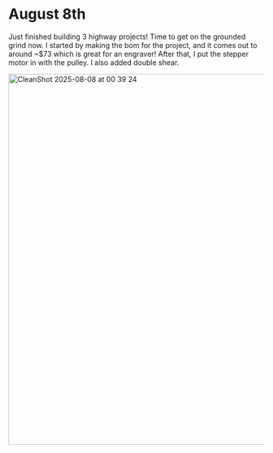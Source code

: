 <h1>August 8th</h1>

Just finished building 3 highway projects! Time to get on the grounded grind now. I started by making the bom for the project, and it comes out to around ~$73 which is great for an engraver!
After that, I put the stepper motor in with the pulley. I also added double shear.


<img width="635" height="731" alt="CleanShot 2025-08-08 at 00 39 24" src="https://github.com/user-attachments/assets/0f8122e3-5867-4580-9662-8d5268bbf84a" />
